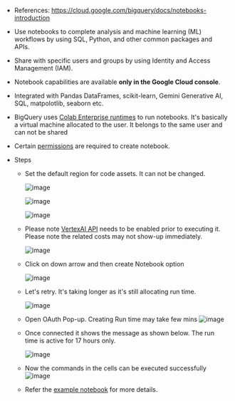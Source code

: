 - References: https://cloud.google.com/bigquery/docs/notebooks-introduction

- Use notebooks to complete analysis and machine learning (ML) workflows by using SQL, Python, and other common packages and APIs.
- Share with specific users and groups by using Identity and Access Management (IAM).
- Notebook capabilities are available **only in the Google Cloud console**.
- Integrated with Pandas DataFrames, scikit-learn, Gemini Generative AI, SQL, matpolotlib, seaborn etc.
- BigQuery uses [Colab Enterprise runtimes](https://cloud.google.com/colab/docs/create-runtime) to run notebooks. 
  It's basically a virtual machine allocated to the user. It belongs to the same user and can not be shared
- Certain [permissions](https://cloud.google.com/bigquery/docs/create-notebooks#permissions_to_create_notebooks) are required to create notebook.

- Steps
  - Set the default region for code assets. It can not be changed.
   
    ![image](https://github.com/Ajit1279/GCP_Learning/assets/81754034/144a173b-2df6-4b5a-b2ee-3f1f36363f21)

    ![image](https://github.com/Ajit1279/GCP_Learning/assets/81754034/b192c52d-5812-4c23-a602-cb6b4fa3776d)

    ![image](https://github.com/Ajit1279/GCP_Learning/assets/81754034/de16ed7e-8208-48d7-b7ca-53a78c8c97bf)

  - Please note [VertexAI API](https://console.cloud.google.com/apis/api/aiplatform.googleapis.com/cost?project=mybqproj0427) needs to be enabled prior to executing it. Please note the related costs may not show-up immediately.

    ![image](https://github.com/Ajit1279/GCP_Learning/assets/81754034/e81421aa-a3d1-49bd-8786-20d5a92439ce)

  
  - Click on down arrow and then create Notebook option

    ![image](https://github.com/Ajit1279/GCP_Learning/assets/81754034/0eb68897-c3cc-4ac7-9c3d-833f023d9aeb)

  
  - Let's retry. It's taking longer as it's still allocating run time.

    ![image](https://github.com/Ajit1279/GCP_Learning/assets/81754034/c13c4d91-e433-44b7-8c9e-686e28ca2bd4)

    
  - Open OAuth Pop-up. Creating Run time may take few mins
    ![image](https://github.com/Ajit1279/GCP_Learning/assets/81754034/5352a93e-e60b-404e-ba72-c08c0913f234)

  - Once connected it shows the message as shown below. The run time is active for 17 hours only.
    
    ![image](https://github.com/Ajit1279/GCP_Learning/assets/81754034/dbc70e74-2b3d-43c1-96f2-4ccc2ca8b190)
    

  - Now the commands in the cells can be executed successfully
    ![image](https://github.com/Ajit1279/GCP_Learning/assets/81754034/0c61bb55-0957-4ef1-add2-907b7a97e865)
    
  - Refer the [example notebook](https://github.com/Ajit1279/GCP_Learning/blob/main/20240316_BigDataAnalytics/240420_BigQuery/240519_Console/Example_Notebook.ipynb) for more details. 
  
